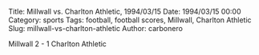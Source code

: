 Title: Millwall vs. Charlton Athletic, 1994/03/15
Date: 1994/03/15 00:00
Category: sports
Tags: football, football scores, Millwall, Charlton Athletic
Slug: millwall-vs-charlton-athletic
Author: carbonero


Millwall 2 - 1 Charlton Athletic
